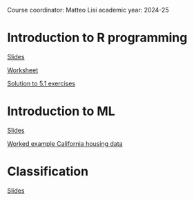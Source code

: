 Course coordinator: Matteo Lisi
academic year: 2024-25

# Introduction to R programming


[Slides](01_IntroR/01_introduction_to_R_slides.html)

[Worksheet](01_IntroR/lecture1_worksheet.html)

[Solution to 5.1 exercises](01_IntroR/5.3.html)


# Introduction to ML


[Slides](intro2ML/intro2ML.html)

[Worked example California housing data](intro2ML/california_housing_exercise.html)


# Classification

[Slides](supervised/classification.html)
